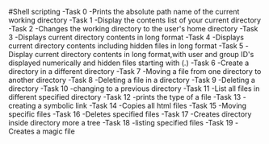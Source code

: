 #Shell scripting
-Task 0
	-Prints the absolute path name of the current working directory
-Task 1
	-Display the contents list of your current directory
-Task 2
	-Changes the working directory to the user's home directory
-Task 3
	-Displays current directory contents in long format
-Task 4
	-Displays current directory contents including hidden files in long format
-Task 5
	-Display current directory contents in long format,with user and group ID's displayed numerically and hidden files starting with (.)
-Task 6 
	-Create a directory in a different directory 
-Task 7
	-Moving a file from one directory to another directory 
-Task 8
	-Deleting a file in a directory
-Task 9
	-Deleting a directory
-Task 10
	-changing to a previous directory
-Task 11
	-List all files in different specified directory
-Task 12
	-prints the type of a file
-Task 13
	-creating a symbolic link
-Task 14
	-Copies all html files
-Task 15 
	-Moving specific files
-Task 16
	-Deletes specified files
-Task 17
	-Creates directory inside directory more a tree
-Task 18
	-listing specified files
-Task 19
	-Creates a magic file
